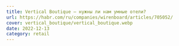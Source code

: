 ```yaml
---
title: Vertical Boutique – нужны ли нам умные отели?
url: https://habr.com/ru/companies/wirenboard/articles/705052/
cover: vertical_boutique/vertical_boutique.webp
date: 2022-12-13
category: retail
---
```

